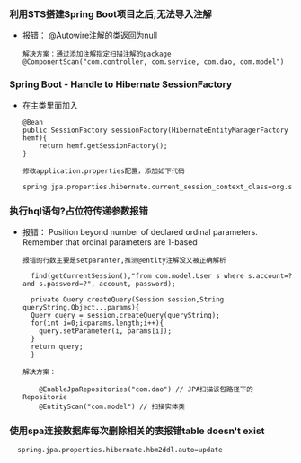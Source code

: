 ### 利用STS搭建Spring Boot项目之后,无法导入注解

  + 报错： @Autowire注解的类返回为null

        解决方案：通过添加注解指定扫描注解的package
        @ComponentScan("com.controller, com.service, com.dao, com.model")

### Spring Boot - Handle to Hibernate SessionFactory

  + 在主类里面加入

        @Bean
        public SessionFactory sessionFactory(HibernateEntityManagerFactory hemf){
            return hemf.getSessionFactory();
        }

        修改application.properties配置，添加如下代码

        spring.jpa.properties.hibernate.current_session_context_class=org.springframework.orm.hibernate4.SpringSessionContext

### 执行hql语句?占位符传递参数报错

  + 报错： Position beyond number of declared ordinal parameters. Remember that ordinal parameters are 1-based


        报错的行数主要是setparanter,推测@entity注解没又被正确解析

          find(getCurrentSession(),"from com.model.User s where s.account=? and s.password=?", account, password);

          private Query createQuery(Session session,String queryString,Object...params){
          Query query = session.createQuery(queryString);
          for(int i=0;i<params.length;i++){
            query.setParameter(i, params[i]);
          }
          return query;
          }

        解决方案：

            @EnableJpaRepositories("com.dao") // JPA扫描该包路径下的Repositorie
            @EntityScan("com.model") // 扫描实体类

### 使用spa连接数据库每次删除相关的表报错table doesn't exist

      spring.jpa.properties.hibernate.hbm2ddl.auto=update            
